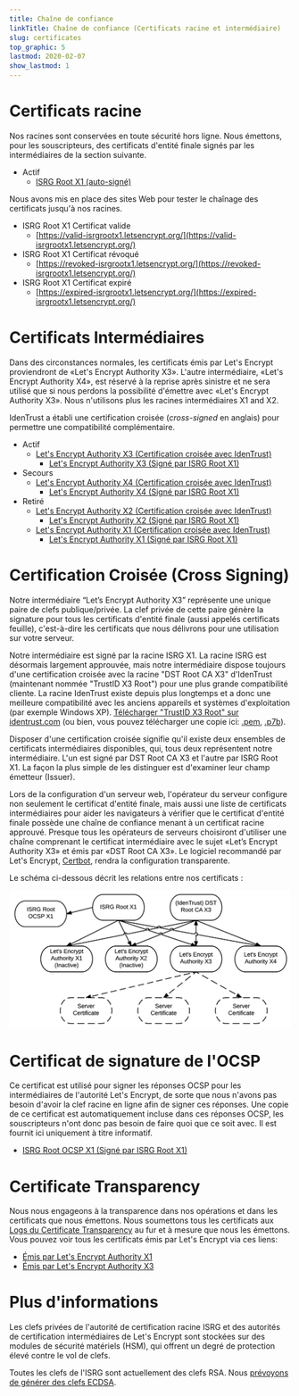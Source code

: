 ```yaml
---
title: Chaîne de confiance
linkTitle: Chaîne de confiance (Certificats racine et intermédiaire)
slug: certificates
top_graphic: 5
lastmod: 2020-02-07
show_lastmod: 1
---
```



# Certificats racine

Nos racines sont conservées en toute sécurité hors ligne. Nous émettons,  pour les souscripteurs, des certificats d'entité finale signés par les intermédiaires de la section suivante.

* Actif
  * [ISRG Root X1 (auto-signé)](/certs/isrgrootx1.pem.txt)

Nous avons mis en place des sites Web pour tester le chaînage des certificats jusqu'à nos racines.

* ISRG Root X1 Certificat valide
  * [https://valid-isrgrootx1.letsencrypt.org/](https://valid-isrgrootx1.letsencrypt.org/)
* ISRG Root X1 Certificat révoqué
  * [https://revoked-isrgrootx1.letsencrypt.org/](https://revoked-isrgrootx1.letsencrypt.org/)
* ISRG Root X1 Certificat expiré
  * [https://expired-isrgrootx1.letsencrypt.org/](https://expired-isrgrootx1.letsencrypt.org/)

# Certificats Intermédiaires

Dans des circonstances normales, les certificats émis par Let's Encrypt proviendront de «Let's Encrypt Authority X3». L'autre intermédiaire, «Let's Encrypt Authority X4», est réservé à la reprise après sinistre et ne sera utilisé que si nous perdons la possibilité d'émettre avec «Let's Encrypt Authority X3». Nous n'utilisons plus les racines intermédiaires X1 and X2.

IdenTrust a établi une certification croisée (*cross-signed* en anglais) pour permettre une compatibilité complémentaire. 

* Actif
  * [Let's Encrypt Authority X3 (Certification croisée avec IdenTrust)](/certs/lets-encrypt-x3-cross-signed.pem.txt)
    * [Let's Encrypt Authority X3 (Signé par ISRG Root X1)](/certs/letsencryptauthorityx3.pem.txt)
* Secours
  * [Let's Encrypt Authority X4 (Certification croisée avec IdenTrust)](/certs/lets-encrypt-x4-cross-signed.pem.txt)
    * [Let's Encrypt Authority X4 (Signé par ISRG Root X1)](/certs/letsencryptauthorityx4.pem.txt)
* Retiré
  * [Let's Encrypt Authority X2 (Certification croisée avec IdenTrust)](/certs/lets-encrypt-x2-cross-signed.pem.txt)
    * [Let's Encrypt Authority X2 (Signé par ISRG Root X1)](/certs/letsencryptauthorityx2.pem.txt)
  * [Let's Encrypt Authority X1 (Certification croisée avec IdenTrust)](/certs/lets-encrypt-x1-cross-signed.pem.txt)
    * [Let's Encrypt Authority X1 (Signé par ISRG Root X1)](/certs/letsencryptauthorityx1.pem.txt)

# Certification Croisée (Cross Signing)

Notre intermédiaire “Let’s Encrypt Authority X3” représente une unique paire de clefs publique/privée. La clef privée de cette paire génère la signature pour tous les certificats d'entité finale (aussi appelés certificats feuille), c'est-à-dire les certificats que nous délivrons pour une utilisation sur votre serveur.

Notre intermédiaire est signé par la racine ISRG X1. La racine ISRG est désormais largement approuvée, mais notre intermédiaire dispose toujours d'une certification croisée avec la racine "DST Root CA X3" d'IdenTrust (maintenant nommée "TrustID X3 Root") pour une plus grande compatibilité cliente. La racine IdenTrust existe depuis plus longtemps et a donc une meilleure compatibilité avec les anciens appareils et systèmes d'exploitation (par exemple Windows XP). [Télécharger "TrustID X3 Root" sur identrust.com](https://www.identrust.com/support/downloads) (ou bien, vous pouvez télécharger une copie ici: [.pem](/certs/trustid-x3-root.pem.txt), [.p7b](/certs/trustid-x3-root.p7b)).

Disposer d'une certification croisée signifie qu'il existe deux ensembles de certificats intermédiaires disponibles, qui, tous deux représentent notre intermédiaire. L'un est signé par DST Root CA X3 et l'autre par ISRG Root X1. La façon la plus simple de les distinguer est d'examiner leur champ émetteur (Issuer).

Lors de la configuration d'un serveur web, l'opérateur du serveur configure non seulement le
certificat d'entité finale, mais aussi une liste de certificats intermédiaires pour aider les navigateurs à vérifier que le certificat d'entité finale possède une chaîne de confiance menant à un certificat racine approuvé. Presque tous les opérateurs de serveurs choisiront d'utiliser une chaîne comprenant
le certificat intermédiaire avec le sujet «Let’s Encrypt Authority X3» et émis par «DST Root CA X3». Le logiciel recommandé par Let's Encrypt, [Certbot](https://certbot.org), rendra la configuration transparente.

Le schéma ci-dessous décrit les relations entre nos certificats :

<img src="/certs/isrg-keys.png" alt="Schéma des relations clés de l'ISRG">

# Certificat de signature de l'OCSP

Ce certificat est utilisé pour signer les réponses OCSP pour les intermédiaires de l'autorité Let's Encrypt, de sorte que nous n'avons pas besoin d'avoir la clef racine en ligne afin de signer ces réponses. Une copie de ce certificat est automatiquement incluse dans ces réponses OCSP, les souscripteurs n'ont donc pas besoin de faire quoi que ce soit avec. Il est fournit ici uniquement à titre informatif.

* [ISRG Root OCSP X1 (Signé par ISRG Root X1)](/certs/isrg-root-ocsp-x1.pem.txt)

# Certificate Transparency

Nous nous engageons à la transparence dans nos opérations et dans les certificats que nous
émettons. Nous soumettons tous les certificats aux [Logs du Certificate Transparency](https://www.certificate-transparency.org/) au fur et à mesure que nous les émettons. Vous pouvez voir tous les certificats émis par Let's Encrypt via ces liens:

* [Émis par Let's Encrypt Authority X1](https://crt.sh/?Identity=%25&iCAID=7395)
* [Émis par Let's Encrypt Authority X3](https://crt.sh/?Identity=%25&iCAID=16418)

# Plus d'informations

Les clefs privées de l'autorité de certification racine ISRG et des autorités de certification intermédiaires de Let's Encrypt sont stockées sur des modules de sécurité matériels (HSM), qui offrent un degré de protection élevé contre le vol de clefs.

Toutes les clefs de l'ISRG sont actuellement des clefs RSA. Nous [prévoyons de générer des clefs ECDSA](/upcoming-features).
